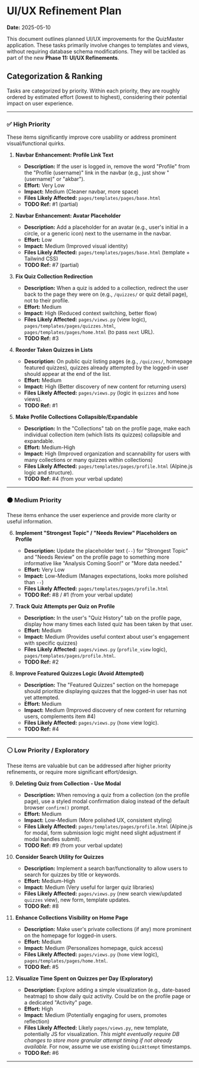 # UI/UX Refinement Plan

**Date:** 2025-05-10

This document outlines planned UI/UX improvements for the QuizMaster application. These tasks primarily involve changes to templates and views, without requiring database schema modifications. They will be tackled as part of the new **Phase 11: UI/UX Refinements**.

## Categorization & Ranking

Tasks are categorized by priority. Within each priority, they are roughly ordered by estimated effort (lowest to highest), considering their potential impact on user experience.

---

### ✅ High Priority

These items significantly improve core usability or address prominent visual/functional quirks.

1.  **Navbar Enhancement: Profile Link Text**

    - **Description:** If the user is logged in, remove the word "Profile" from the "Profile (username)" link in the navbar (e.g., just show "(username)" or "akbar").
    - **Effort:** Very Low
    - **Impact:** Medium (Cleaner navbar, more space)
    - **Files Likely Affected:** `pages/templates/pages/base.html`
    - **TODO Ref:** #1 (partial)

2.  **Navbar Enhancement: Avatar Placeholder**

    - **Description:** Add a placeholder for an avatar (e.g., user's initial in a circle, or a generic icon) next to the username in the navbar.
    - **Effort:** Low
    - **Impact:** Medium (Improved visual identity)
    - **Files Likely Affected:** `pages/templates/pages/base.html` (template + Tailwind CSS)
    - **TODO Ref:** #7 (partial)

3.  **Fix Quiz Collection Redirection**

    - **Description:** When a quiz is added to a collection, redirect the user back to the page they were on (e.g., `/quizzes/` or quiz detail page), not to their profile.
    - **Effort:** Medium
    - **Impact:** High (Reduced context switching, better flow)
    - **Files Likely Affected:** `pages/views.py` (view logic), `pages/templates/pages/quizzes.html`, `pages/templates/pages/home.html` (to pass `next` URL).
    - **TODO Ref:** #3

4.  **Reorder Taken Quizzes in Lists**

    - **Description:** On public quiz listing pages (e.g., `/quizzes/`, homepage featured quizzes), quizzes already attempted by the logged-in user should appear at the end of the list.
    - **Effort:** Medium
    - **Impact:** High (Better discovery of new content for returning users)
    - **Files Likely Affected:** `pages/views.py` (logic in `quizzes` and `home` views).
    - **TODO Ref:** #1

5.  **Make Profile Collections Collapsible/Expandable**
    - **Description:** In the "Collections" tab on the profile page, make each individual collection item (which lists its quizzes) collapsible and expandable.
    - **Effort:** Medium-High
    - **Impact:** High (Improved organization and scannability for users with many collections or many quizzes within collections)
    - **Files Likely Affected:** `pages/templates/pages/profile.html` (Alpine.js logic and structure).
    - **TODO Ref:** #4 (from your verbal update)

---

### 🟠 Medium Priority

These items enhance the user experience and provide more clarity or useful information.

6.  **Implement "Strongest Topic" / "Needs Review" Placeholders on Profile**

    - **Description:** Update the placeholder text (`--`) for "Strongest Topic" and "Needs Review" on the profile page to something more informative like "Analysis Coming Soon!" or "More data needed."
    - **Effort:** Very Low
    - **Impact:** Low-Medium (Manages expectations, looks more polished than `--`)
    - **Files Likely Affected:** `pages/templates/pages/profile.html`
    - **TODO Ref:** #8 / #1 (from your verbal update)

7.  **Track Quiz Attempts per Quiz on Profile**

    - **Description:** In the user's "Quiz History" tab on the profile page, display how many times each listed quiz has been taken by that user.
    - **Effort:** Medium
    - **Impact:** Medium (Provides useful context about user's engagement with specific quizzes)
    - **Files Likely Affected:** `pages/views.py` (`profile_view` logic), `pages/templates/pages/profile.html`.
    - **TODO Ref:** #2

8.  **Improve Featured Quizzes Logic (Avoid Attempted)**
    - **Description:** The "Featured Quizzes" section on the homepage should prioritize displaying quizzes that the logged-in user has not yet attempted.
    - **Effort:** Medium
    - **Impact:** Medium (Improved discovery of new content for returning users, complements item #4)
    - **Files Likely Affected:** `pages/views.py` (`home` view logic).
    - **TODO Ref:** #4

---

### ⚪ Low Priority / Exploratory

These items are valuable but can be addressed after higher priority refinements, or require more significant effort/design.

9.  **Deleting Quiz from Collection - Use Modal**

    - **Description:** When removing a quiz from a collection (on the profile page), use a styled modal confirmation dialog instead of the default browser `confirm()` prompt.
    - **Effort:** Medium
    - **Impact:** Low-Medium (More polished UX, consistent styling)
    - **Files Likely Affected:** `pages/templates/pages/profile.html` (Alpine.js for modal, form submission logic might need slight adjustment if modal handles submit).
    - **TODO Ref:** #9 (from your verbal update)

10. **Consider Search Utility for Quizzes**

    - **Description:** Implement a search bar/functionality to allow users to search for quizzes by title or keywords.
    - **Effort:** Medium-High
    - **Impact:** Medium (Very useful for larger quiz libraries)
    - **Files Likely Affected:** `pages/views.py` (new search view/updated `quizzes` view), new form, template updates.
    - **TODO Ref:** #8

11. **Enhance Collections Visibility on Home Page**

    - **Description:** Make user's private collections (if any) more prominent on the homepage for logged-in users.
    - **Effort:** Medium
    - **Impact:** Medium (Personalizes homepage, quick access)
    - **Files Likely Affected:** `pages/views.py` (`home` view logic), `pages/templates/pages/home.html`.
    - **TODO Ref:** #5

12. **Visualize Time Spent on Quizzes per Day (Exploratory)**
    - **Description:** Explore adding a simple visualization (e.g., date-based heatmap) to show daily quiz activity. Could be on the profile page or a dedicated "Activity" page.
    - **Effort:** High
    - **Impact:** Medium (Potentially engaging for users, promotes reflection)
    - **Files Likely Affected:** Likely `pages/views.py`, new template, potentially JS for visualization. _This might eventually require DB changes to store more granular attempt timing if not already available._ For now, assume we use existing `QuizAttempt` timestamps.
    - **TODO Ref:** #6

---

